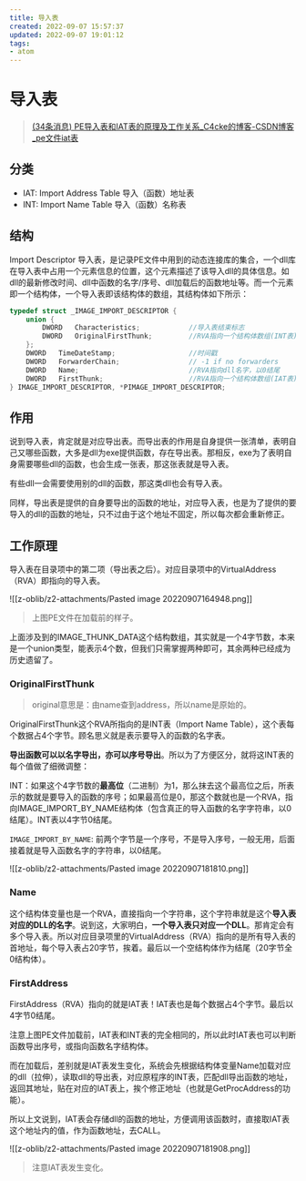 ```yaml
---
title: 导入表
created: 2022-09-07 15:57:37
updated: 2022-09-07 19:01:12
tags: 
- atom
---
```

# 导入表

> [(34条消息) PE导入表和IAT表的原理及工作关系_C4cke的博客-CSDN博客_pe文件iat表](https://blog.csdn.net/qq_35289660/article/details/107329444)

## 分类

- IAT: Import Address Table 导入（函数）地址表
- INT: Import Name Table 导入（函数）名称表

## 结构

Import Descriptor 导入表，是记录PE文件中用到的动态连接库的集合，一个dll库在导入表中占用一个元素信息的位置，这个元素描述了该导入dll的具体信息。如dll的最新修改时间、dll中函数的名字/序号、dll加载后的函数地址等。而一个元素即一个结构体，一个导入表即该结构体的数组，其结构体如下所示：

```cpp
typedef struct _IMAGE_IMPORT_DESCRIPTOR {
    union {
        DWORD   Characteristics;            //导入表结束标志
        DWORD   OriginalFirstThunk;         //RVA指向一个结构体数组(INT表)
    };
    DWORD   TimeDateStamp;                  //时间戳
    DWORD   ForwarderChain;                 // -1 if no forwarders
    DWORD   Name;                           //RVA指向dll名字，以0结尾
    DWORD   FirstThunk;                     //RVA指向一个结构体数组(IAT表)
} IMAGE_IMPORT_DESCRIPTOR, *PIMAGE_IMPORT_DESCRIPTOR;
```

## 作用

说到导入表，肯定就是对应导出表。而导出表的作用是自身提供一张清单，表明自己又哪些函数，大多是dll为exe提供函数，存在导出表。那相反，exe为了表明自身需要哪些dll的函数，也会生成一张表，那这张表就是导入表。

有些dll一会需要使用别的dll的函数，那这类dll也会有导入表。

同样，导出表是提供的自身要导出的函数的地址，对应导入表，也是为了提供的要导入的dll的函数的地址，只不过由于这个地址不固定，所以每次都会重新修正。

## 工作原理

导入表在目录项中的第二项（导出表之后）。对应目录项中的VirtualAddress（RVA）即指向的导入表。

![[z-oblib/z2-attachments/Pasted image 20220907164948.png]]

> 上图PE文件在加载前的样子。

上面涉及到的IMAGE_THUNK_DATA这个结构数组，其实就是一个4字节数，本来是一个union类型，能表示4个数，但我们只需掌握两种即可，其余两种已经成为历史遗留了。

### OriginalFirstThunk

> original意思是：由name查到address，所以name是原始的。

OriginalFirstThunk这个RVA所指向的是INT表（Import Name Table），这个表每个数据占4个字节。顾名思义就是表示要导入的函数的名字表。

**导出函数可以以名字导出，亦可以序号导出**。所以为了方便区分，就将这INT表的每个值做了细微调整：

INT：如果这个4字节数的**最高位**（二进制）为1，那么抹去这个最高位之后，所表示的数就是要导入的函数的序号；如果最高位是0，那这个数就也是一个RVA，指向IMAGE_IMPORT_BY_NAME结构体（包含真正的导入函数的名字字符串，以0结尾）。INT表以4字节0结尾。

`IMAGE_IMPORT_BY_NAME`: 前两个字节是一个序号，不是导入序号，一般无用，后面接着就是导入函数名字的字符串，以0结尾。

![[z-oblib/z2-attachments/Pasted image 20220907181810.png]]

### Name

这个结构体变量也是一个RVA，直接指向一个字符串，这个字符串就是这个**导入表对应的DLL的名字**。说到这，大家明白，**一个导入表只对应一个DLL**。那肯定会有多个导入表。所以对应目录项里的VirtualAddress（RVA）指向的是所有导入表的首地址，每个导入表占20字节，挨着。最后以一个空结构体作为结尾（20字节全0结构体）。

### FirstAddress

FirstAddress（RVA）指向的就是IAT表！IAT表也是每个数据占4个字节。最后以4字节0结尾。

注意上图PE文件加载前，IAT表和INT表的完全相同的，所以此时IAT表也可以判断函数导出序号，或指向函数名字结构体。

而在加载后，差别就是IAT表发生变化，系统会先根据结构体变量Name加载对应的dll（拉伸），读取dll的导出表，对应原程序的INT表，匹配dll导出函数的地址，返回其地址，贴在对应的IAT表上，挨个修正地址（也就是GetProcAddress的功能）。

所以上文说到，IAT表会存储dll的函数的地址，方便调用该函数时，直接取IAT表这个地址内的值，作为函数地址，去CALL。

![[z-oblib/z2-attachments/Pasted image 20220907181908.png]]

> 注意IAT表发生变化。